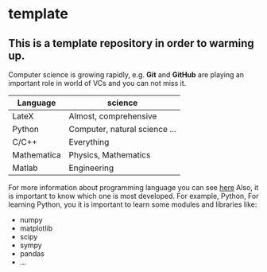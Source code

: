 # template
## This is a template repository in order to warming up. 
Computer science is growing rapidly, e.g. **Git** and **GitHub** are playing an important role in world of VCs and you can not miss it. 

Language | science
------------ | -------------
LateX | Almost, comprehensive 
Python | Computer, natural science ...
C/C++ | Everything
Mathematica | Physics, Mathematics
Matlab | Engineering

For more information about programming language you can see [here](https://en.wikipedia.org/wiki/Programming_language)
Also, it is important to know which one is most developed. For example, Python, For learning Python, you it is important to learn some modules and libraries like:
- numpy
- matplotlib
- scipy
- sympy
- pandas
- ...
